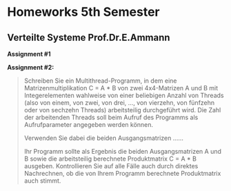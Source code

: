 # Homeworks 5th Semester #
## Verteilte Systeme Prof.Dr.E.Ammann  ##

**Assignment #1**



**Assignment #2:**

> Schreiben Sie ein Multithread-Programm, in dem eine Matrizenmultiplikation C = A * B
> von zwei 4x4-Matrizen A und B mit Integerelementen wahlweise von einer beliebigen
> Anzahl von Threads (also von einem, von zwei, von drei, ..., von vierzehn, von fünfzehn
> oder von sechzehn Threads) arbeitsteilig durchgeführt wird. Die Zahl der arbeitenden
> Threads soll beim Aufruf des Programms als Aufrufparameter angegeben werden können.
> 
> Verwenden Sie dabei die beiden Ausgangsmatrizen ......
> 
> Ihr Programm sollte als Ergebnis die beiden Ausgangsmatrizen A und B sowie
> die arbeitsteilig berechnete Produktmatrix C = A * B ausgeben.
> Kontrollieren Sie auf alle Fälle auch durch direktes Nachrechnen, ob die von Ihrem
> Programm berechnete Produktmatrix auch stimmt. 